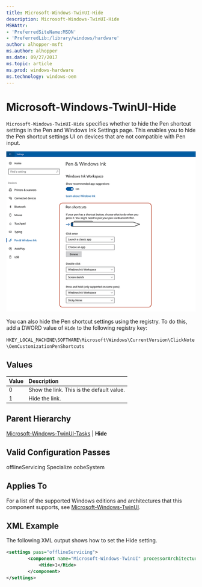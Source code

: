 ```yaml
---
title: Microsoft-Windows-TwinUI-Hide
description: Microsoft-Windows-TwinUI-Hide
MSHAttr:
- 'PreferredSiteName:MSDN'
- 'PreferredLib:/library/windows/hardware'
author: alhopper-msft
ms.author: alhopper
ms.date: 09/27/2017
ms.topic: article
ms.prod: windows-hardware
ms.technology: windows-oem
---
```

# Microsoft-Windows-TwinUI-Hide

`Microsoft-Windows-TwinUI-Hide` specifies whether to hide the Pen shortcut settings in the Pen and Windows Ink Settings page. This enables you to hide the Pen shortcut settings UI on devices that are not compatible with Pen input.

![Pen Shortcuts UI](images/hide-pen-shortcut-settings.png)

You can also hide the Pen shortcut settings using the registry. To do this, add a DWORD value of `Hide` to the following registry key:

`HKEY_LOCAL_MACHINE\SOFTWARE\Microsoft\Windows\CurrentVersion\ClickNote\OemCustomizationPenShortcuts`

## Values

| Value      | Description                                                       |
|:-----------|:------------------------------------------------------------------|
| 0          | Show the link. This is the default value.                         |
| 1          | Hide the link.                                                    |

## Parent Hierarchy

[Microsoft-Windows-TwinUI-Tasks](microsoft-windows-twinui.md) | **Hide**

## Valid Configuration Passes

offlineServicing
Specialize
oobeSystem

## Applies To

For a list of the supported Windows editions and architectures that this component supports, see [Microsoft-Windows-TwinUI](microsoft-windows-twinui.md).

## XML Example

The following XML output shows how to set the Hide setting.

```xml
<settings pass="offlineServicing">
        <component name="Microsoft-Windows-TwinUI" processorArchitecture="amd64" publicKeyToken="31bf3856ad364e35" language="neutral" versionScope="nonSxS" xmlns:wcm="http://schemas.microsoft.com/WMIConfig/2002/State" xmlns:xsi="http://www.w3.org/2001/XMLSchema-instance">
            <Hide>1</Hide>
        </component>
</settings>
```
